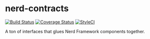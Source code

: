 # nerd-contracts

[![Build Status](https://travis-ci.org/nerd-framework/nerd-contracts.svg?branch=master)](https://travis-ci.org/nerd-framework/nerd-contracts)
[![Coverage Status](https://coveralls.io/repos/github/nerd-framework/nerd-contracts/badge.svg?branch=master)](https://coveralls.io/github/nerd-framework/nerd-contracts?branch=master)
[![StyleCI](https://styleci.io/repos/69993822/shield?branch=master)](https://styleci.io/repos/69993822)

A ton of interfaces that glues Nerd Framework components together.

